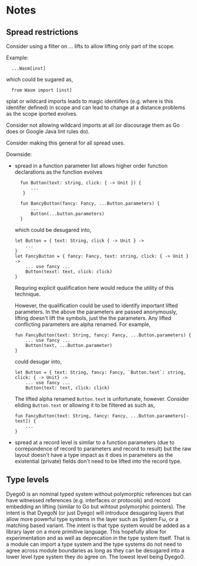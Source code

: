 # Notes

## Spread restrictions

Consider using a filter on ... lifts to allow lifting only part of the scope.

Example:
```dg
  ...Wasm[inst]
```

which could be sugared as,

```dg
  from Wasm import [inst]
```

splat or wildcard imports leads to magic identiifers (e.g. where is this
identifer defined) in scope and can lead to change at a distance problems as
the scope iported evolves.

Consider not allowing wildcard imports at all (or discourage them as Go does or
Google Java lint rules do).

Consider making this general for all spread uses.

Downside:
  - spread in a function parameter list allows higher order function
    declarations as the function evolves

    ```dg
      fun Button(text: string, click: { -> Unit }) { 
          ...
       }

      fun BancyButton(fancy: Fancy, ...Button.parameters) {
          ...
          Button(...button.parameters)
      }
    ```

    which could be desugared into,

    ```
    let Button = { text: String, click { -> Unit } -> 
        ...
    }
    let FancyButton = { fancy: Fancy, text: string, click: { -> Unit } ->
        ... use fancy ...
        Button(texxt: text, click: click)
    }
    ```

    Requring explicit qualification here would reduce the utility of this 
    technique.

    However, the qualification could be used to identify important lifted
    parameters. In the above the parameters are passed anonymously, lifting
    doesn't lift the symbols, just the the parameters. Any lifted conflicting
    parameters are alpha renamed. For example,

    ```
    fun FancyButton(text: String, fancy: Fancy, ...Button.parameters) {
        ... use fancy ...
        Button(text, ...Button.parameter)
    }
    ```

    could desugar into,

    ```
    let Button = { text: String, fancy: Fancy, `Button.text`: string, click: { -> Unit} -> 
        ... use fancy ...
        Button(text: text, click: click)
    ```

    The lifted alpha renamed `Button.text` is unfortunate, however. Consider
    eliding `Button.text` or allowing it to be filtered as such as,

    ```
    fun FancyButton(text: String, fancy: Fancy, ...Button.parameters[-text]) {
        ...
    }
    ```

  - spread at a record level is similar to a function parameters (due to
    correpondence of record to parameters and record to result) but the raw
    layout doesn't have a type impact as it does in parameters as the
    existential (private) fields don't need to be lifted into the record type.

## Type levels

Dyego0 is an nominal typed system without polymorphic references but can have witnessed references (e.g. interfaces or protocols) and record embedding an lifting (similar to Go but wihtout polymorphic pointers). The intent is that DyegoN (or just Dyego) will introduce desugaring layers that allow more powerful type systems in the layer such as System Fω, or a matching based variant. The intent is that type system would be added as a library layer on a more primitive language. This hopefully allow for experimentation and as well as deprecation in the type system itself. That is a module can import a type system and the type systems do not need to agree across module boundaries as long as they can be desugared into a lower level type system they do agree on. The lowest level being Dyego0.

